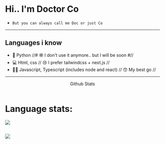 # Hi.. I'm Doctor Co
- ` But you can always call me Doc or just Co `
---

## Languages i know
- 🐍 Python       //# 🕸 I don't use it anymore.. but I will be soon #//
- 💻 Html, css   // 😢 I prefer tailwindcss + next.js //
- 👨‍💻 Javascript, Typescript (includes node and react)  // 😙 My best go //
---

<summary align="center">Github Stats</summary>
<br/>
<h1 align="left"> Language stats: </h1>
<p align="left"><img src='https://github-readme-stats.vercel.app/api/top-langs/?username=DoctorCo&show_icons=true&theme=radical&locale=en'></img></p>
<h2 align="rightverall stats: </h2>
<p align="center"><img src='https://github-readme-stats.vercel.app/api?username=DoctorCo&show_icons=true&theme=radical'></img></p>
                 
               
